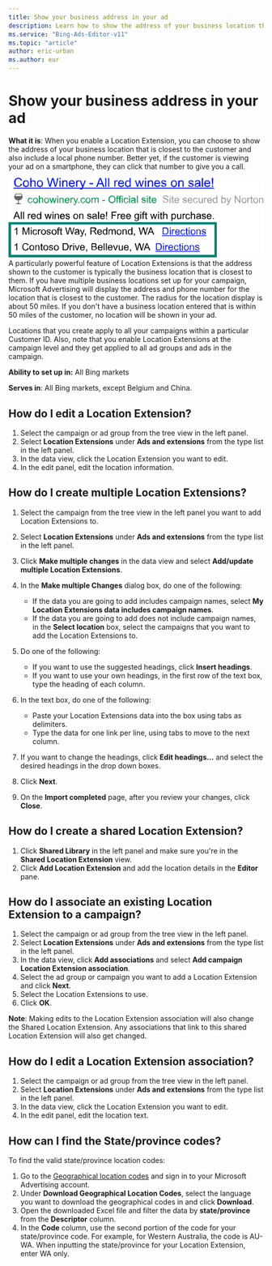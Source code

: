 ```yaml
---
title: Show your business address in your ad
description: Learn how to show the address of your business location that's closest to the customer with Location Extensions.
ms.service: "Bing-Ads-Editor-v11"
ms.topic: "article"
author: eric-urban
ms.author: eur
---
```


# Show your business address in your ad

**What it is**:   When you enable a Location Extension, you can choose to show the address of your business location that is closest to the customer and also include a local phone number. Better yet, if the customer is viewing your ad on a smartphone, they can click that number to give you a call.

![Location Extensions](../images/BA_CONC_Extension_Location.svg)
A particularly powerful feature of Location Extensions is that the address shown to the customer is typically the business location that is closest to them. If you have multiple business locations set up for your campaign, Microsoft Advertising will display the address and phone number for the location that is closest to the customer. The radius for the location display is about 50 miles. If you don't have a business location entered that is within 50 miles of the customer, no location will be shown in your ad.

Locations that you create apply to all your campaigns within a particular Customer ID. Also, note that you enable Location Extensions at the campaign level and they get applied to all ad groups and ads in the campaign.

**Ability to set up in:** All Bing markets

**Serves in**: All Bing markets, except Belgium and China.

## How do I edit a Location Extension?
1. Select the campaign or ad group from the tree view in the left panel.
1. Select **Location Extensions** under **Ads and extensions** from the type list in the left panel.
1. In the data view, click the Location Extension you want to edit.
1. In the edit panel, edit the location information.

## How do I create multiple Location Extensions?
1. Select the campaign from the tree view in the left panel you want to add Location Extensions to.
1. Select **Location Extensions** under **Ads and extensions** from the type list in the left panel.
1. Click **Make multiple changes** in the data view and select **Add/update multiple Location Extensions**.
1. In the **Make multiple Changes** dialog box, do one of the following:
   - If the data you are going to add includes campaign names, select **My Location Extensions data includes campaign names**.
   - If the data you are going to add does not include campaign names, in the **Select location** box, select the campaigns that you want to add the Location Extensions to.

1. Do one of the following:
   - If you want to use the suggested headings, click **Insert headings**.
   - If you want to use your own headings, in the first row of the text box, type the heading of each column.

1. In the text box, do one of the following:
   - Paste your Location Extensions data into the box using tabs as delimiters.
   - Type the data for one link per line, using tabs to move to the next column.

1. If you want to change the headings, click **Edit headings...** and select the desired headings in the drop down boxes.
1. Click **Next**.
1. On the **Import completed** page, after you review your changes, click **Close**.

## How do I create a shared Location Extension?
1. Click **Shared Library** in the left panel and make sure you're in the **Shared Location Extension** view.
1. Click **Add Location Extension** and add the location details in the **Editor** pane.

## How do I associate an existing Location Extension to a campaign?
1. Select the campaign or ad group from the tree view in the left panel.
1. Select **Location Extensions** under **Ads and extensions** from the type list in the left panel.
1. In the data view, click **Add associations** and select **Add campaign Location Extension association**.
1. Select the ad group or campaign you want to add a Location Extension and click **Next**.
1. Select the Location Extensions to use.
1. Click **OK**.

**Note**: Making edits to the Location Extension association will also change the Shared Location Extension. Any associations that link to this shared Location Extension will also get changed.

## How do I edit a Location Extension association?
1. Select the campaign or ad group from the tree view in the left panel.
1. Select **Location Extensions** under **Ads and extensions** from the type list in the left panel.
1. In the data view, click the Location Extension you want to edit.
1. In the edit panel, edit the location text.

## How can I find the State/province codes?
To find the valid state/province location codes:

1. Go to the [Geographical location codes](https://go.microsoft.com/fwlink?LinkId=851171) and sign in to your Microsoft Advertising account.
1. Under **Download Geographical Location Codes**, select the language you want to download the geographical codes in and click **Download**.
1. Open the downloaded Excel file and filter the data by **state/province** from the **Descriptor** column.
1. In the **Code** column, use the second portion of the code for your state/province code. For example, for Western Australia, the code is AU-WA. When inputting the state/province for your Location Extension, enter WA only.


